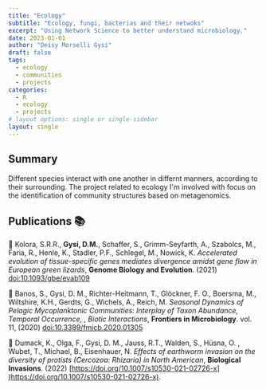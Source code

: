 ```yaml
---
title: "Ecology"
subtitle: "Ecology, fungi, bacterias and their netwoks"
excerpt: "Using Network Science to better understand microbiology."
date: 2023-01-01
author: "Deisy Morselli Gysi"
draft: false
tags:
  - ecology
  - communities
  - projects
categories:
  - R
  - ecology
  - projects
# layout options: single or single-sidebar
layout: single
---
```


## Summary

Different species interact with one another in differnt manners, according to their surrounding. The project related to ecology I'm involved with focus on the identification of community structures based on metagenomics. 

## Publications :books:

📄 Kolora, S.R.R., **Gysi, D.M.**, Schaffer, S., Grimm-Seyfarth, A., Szabolcs, M., Faria, R., Henle, K.,  Stadler, P.F., Schlegel, M., Nowick, K. _Accelerated evolution of tissue-specific genes mediates divergence amidst gene flow in European green lizards_, **Genome Biology and Evolution**. (2021) [doi:10.1093/gbe/evab109](https://doi.org/10.1093/gbe/evab109)

📄 Banos, S., Gysi, D. M., Richter-Heitmann, T., Glöckner, F. O., Boersma, M., Wiltshire, K.H., Gerdts, G., Wichels, A., Reich, M. _Seasonal Dynamics of Pelagic Mycoplanktonic Communities: Interplay of Taxon Abundance, Temporal Occurrence, , Biotic Interactions_, **Frontiers in Microbiology**. vol. 11, (2020) [doi:10.3389/fmicb.2020.01305](doi:10.3389/fmicb.2020.01305)

📄 Dumack, K., Olga, F., Gysi,  D. M., Jauss, R.T., Walden, S., Hüsna, O. ,  Wubet, T., Michael, B., Eisenhauer, N. _Effects of earthworm invasion on the diversity of protists (Cercozoa: Rhizaria) in North American_, **Biological Invasions**. (2022) [https://doi.org/10.1007/s10530-021-02726-x](https://doi.org/10.1007/s10530-021-02726-x). 
